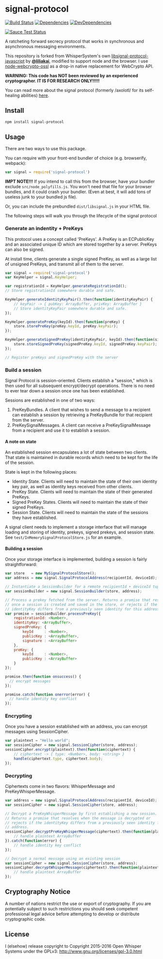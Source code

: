 # signal-protocol

[![Build Status](https://travis-ci.org/elsehow/signal-protocol.svg?branch=master)](https://travis-ci.org/elsehow/signal-protocol)
[![Dependencies](https://david-dm.org/elsehow/signal-protocol/status.svg)](https://david-dm.org/elsehow/signal-protocol)
[![DevDependencies](https://david-dm.org/elsehow/signal-protocol/dev-status.svg)](https://david-dm.org/elsehow/signal-protocol?type=dev)

[![Sauce Test Status](https://saucelabs.com/browser-matrix/elsehow.svg)](https://saucelabs.com/u/elsehow)


A ratcheting forward secrecy protocol that works in synchronous and
asynchronous messaging environments.

This repository is forked from WhisperSystem's own [libsignal-protocol-javascript](https://github.com/WhisperSystems/libsignal-protocol-javascript) by **[@liliakai](https://github.com/liliakai)**, modified to support node and the browser. I use [node-webcrypto-ossl](https://github.com/PeculiarVentures/node-webcrypto-ossl) as a drop-in native replacement for WebCrypto API.

**WARNING: This code has NOT been reviewed by an experienced cryptographer. IT IS FOR RESEARCH ONLY!!!!!**

You can read more about the signal protocol 
(formerly /axolotl/ for its self-healing abilities)
[here](https://whispersystems.org/blog/advanced-ratcheting/).

## Install

```sh
npm install signal-protocol
```

## Usage

There are two ways to use this package.

You can require with your front-end bundler of choice (e.g. browserify, webpack):

```js
var signal = require('signal-protocol')
```

**IMPT NOTE!!!** If you intend to call this from the browser, have your bundler exclude `src/node_polyfills.js`. You won't need that file for your browser bundles, and it could crash your bundler. (Even at best, it will add tons of useless junk to your bundled js file).

Or, you can include the prebundled `dist/libsignal.js` in your HTML file.

The following steps will walk you through the lifecycle of the signal protocol

### Generate an indentity + PreKeys

This protocol uses a concept called 'PreKeys'. A PreKey is an ECPublicKey and
an associated unique ID which are stored together by a server. PreKeys can also
be signed.

At install time, clients generate a single signed PreKey, as well as a large
list of unsigned PreKeys, and transmit all of them to the server.

```js
var signal = require('signal-protocol')
var KeyHelper = signal.KeyHelper;

var registrationId = KeyHelper.generateRegistrationId();
// Store registrationId somewhere durable and safe.

KeyHelper.generateIdentityKeyPair().then(function(identityKeyPair) {
    // keyPair -> { pubKey: ArrayBuffer, privKey: ArrayBuffer }
    // Store identityKeyPair somewhere durable and safe.
});

KeyHelper.generatePreKey(keyId).then(function(preKey) {
    store.storePreKey(preKey.keyId, preKey.keyPair);
});

KeyHelper.generateSignedPreKey(identityKeyPair, keyId).then(function(signedPreKey) {
    store.storeSignedPreKey(signedPreKey.keyId, signedPreKey.keyPair);
});

// Register preKeys and signedPreKey with the server
```

### Build a session

Signal Protocol is session-oriented. Clients establish a "session," which is
then used for all subsequent encrypt/decrypt operations. There is no need to
ever tear down a session once one has been established.

Sessions are established in one of two ways:

1. PreKeyBundles. A client that wishes to send a message to a recipient can
   establish a session by retrieving a PreKeyBundle for that recipient from the
   server.
1. PreKeySignalMessages. A client can receive a PreKeySignalMessage from a
   recipient and use it to establish a session.

#### A note on state

An established session encapsulates a lot of state between two clients. That
state is maintained in durable records which need to be kept for the life of
the session.

State is kept in the following places:

* Identity State. Clients will need to maintain the state of their own identity
  key pair, as well as identity keys received from other clients.
* PreKey State. Clients will need to maintain the state of their generated
  PreKeys.
* Signed PreKey States. Clients will need to maintain the state of their signed
  PreKeys.
* Session State. Clients will need to maintain the state of the sessions they
  have established.

A signal client needs to implement a storage interface that will manage
loading and storing of identity, prekeys, signed prekeys, and session state.
See `test/InMemorySignalProtocolStore.js` for an example.

#### Building a session

Once your storage interface is implemented, building a session is fairly straightforward:

```js
var store   = new MySignalProtocolStore();
var address = new signal.SignalProtocolAddress(recipientId, deviceId);

// Instantiate a SessionBuilder for a remote recipientId + deviceId tuple.
var sessionBuilder = new signal.SessionBuilder(store, address);

// Process a prekey fetched from the server. Returns a promise that resolves
// once a session is created and saved in the store, or rejects if the
// identityKey differs from a previously seen identity for this address.
var promise = sessionBuilder.processPreKey({
    registrationId: <Number>,
    identityKey: <ArrayBuffer>,
    signedPreKey: {
        keyId     : <Number>,
        publicKey : <ArrayBuffer>,
        signature : <ArrayBuffer>
    },
    preKey: {
        keyId     : <Number>,
        publicKey : <ArrayBuffer>
    }
});

promise.then(function onsuccess() {
  // encrypt messages
});

promise.catch(function onerror(error) {
  // handle identity key conflict
});
```


### Encrypting

Once you have a session established with an address, you can encrypt messages
using SessionCipher.

```js
var plaintext = "Hello world";
var sessionCipher = new signal.SessionCipher(store, address);
sessionCipher.encrypt(plaintext).then(function(ciphertext) {
    // ciphertext -> { type: <Number>, body: <string> }
    handle(ciphertext.type, ciphertext.body);
});
```

### Decrypting

Ciphertexts come in two flavors: WhisperMessage and PreKeyWhisperMessage.

```js
var address = new signal.SignalProtocolAddress(recipientId, deviceId);
var sessionCipher = new signal.SessionCipher(store, address);

// Decrypt a PreKeyWhisperMessage by first establishing a new session.
// Returns a promise that resolves when the message is decrypted or
// rejects if the identityKey differs from a previously seen identity for this
// address.
sessionCipher.decryptPreKeyWhisperMessage(ciphertext).then(function(plaintext) {
    // handle plaintext ArrayBuffer
}).catch(function(error) {
    // handle identity key conflict
});

// Decrypt a normal message using an existing session
var sessionCipher = new signal.SessionCipher(store, address);
sessionCipher.decryptWhisperMessage(ciphertext).then(function(plaintext) {
    // handle plaintext ArrayBuffer
});
```

## Cryptography Notice

 A number of nations restrict the use or export of cryptography. If you are potentially subject to such restrictions you should seek competent professional legal advice before attempting to develop or distribute cryptographic code.

## License

I (elsehow) release copyright to
Copyright 2015-2016 Open Whisper Systems 
under the GPLv3: http://www.gnu.org/licenses/gpl-3.0.html
